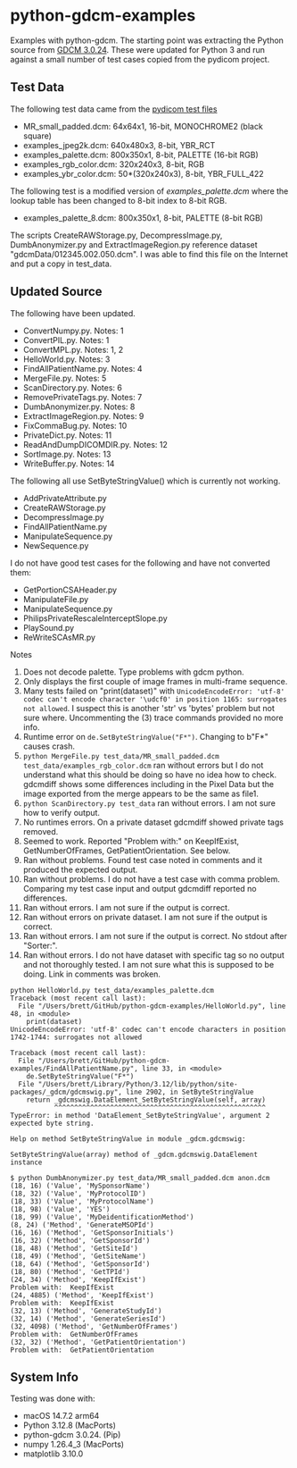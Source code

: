 # python-gdcm-examples

Examples with python-gdcm.  The starting point was extracting the Python source from [GDCM 3.0.24](https://github.com/malaterre/GDCM/tree/v3.0.24/Examples/Python).  These were updated for Python 3 and run against a
small number of test cases copied from the pydicom project.

## Test Data

The following test data came from the [pydicom test files](https://github.com/pydicom/pydicom/tree/main/src/pydicom/data/test_files)

* MR_small_padded.dcm: 64x64x1, 16-bit, MONOCHROME2 (black square)
* examples_jpeg2k.dcm: 640x480x3, 8-bit, YBR_RCT
* examples_palette.dcm: 800x350x1, 8-bit, PALETTE (16-bit RGB)
* examples_rgb_color.dcm: 320x240x3, 8-bit, RGB
* examples_ybr_color.dcm: 50*(320x240x3), 8-bit, YBR_FULL_422

The following test is a modified version of *examples_palette.dcm* where the lookup table
has been changed to 8-bit index to 8-bit RGB.

* examples_palette_8.dcm: 800x350x1, 8-bit, PALETTE (8-bit RGB)

The scripts CreateRAWStorage.py, DecompressImage.py, DumbAnonymizer.py and ExtractImageRegion.py
reference dataset "gdcmData/012345.002.050.dcm".  I was able to find this file on the
Internet and put a copy in test_data.

## Updated Source

The following have been updated.

* ConvertNumpy.py.  Notes: 1
* ConvertPIL.py.  Notes: 1
* ConvertMPL.py.  Notes: 1, 2
* HelloWorld.py.  Notes: 3
* FindAllPatientName.py.  Notes: 4
* MergeFile.py.  Notes: 5
* ScanDirectory.py.  Notes: 6
* RemovePrivateTags.py.  Notes: 7
* DumbAnonymizer.py.  Notes: 8
* ExtractImageRegion.py.  Notes: 9
* FixCommaBug.py.  Notes: 10
* PrivateDict.py.  Notes: 11
* ReadAndDumpDICOMDIR.py.  Notes: 12
* SortImage.py.  Notes: 13
* WriteBuffer.py.  Notes: 14

The following all use SetByteStringValue() which is currently not working.

* AddPrivateAttribute.py
* CreateRAWStorage.py
* DecompressImage.py
* FindAllPatientName.py
* ManipulateSequence.py
* NewSequence.py

I do not have good test cases for the following and have not converted them:

* GetPortionCSAHeader.py
* ManipulateFile.py
* ManipulateSequence.py
* PhilipsPrivateRescaleInterceptSlope.py
* PlaySound.py
* ReWriteSCAsMR.py

Notes

1) Does not decode palette.  Type problems with gdcm python.
2) Only displays the first couple of image frames in multi-frame sequence.
3) Many tests failed on "print(dataset)" with `UnicodeEncodeError: 'utf-8' codec
   can't encode character '\udcf0' in position 1165: surrogates not allowed`.  I
   suspect this is another 'str' vs 'bytes' problem but not sure where.
   Uncommenting the (3) trace commands provided no more info.
4) Runtime error on `de.SetByteStringValue("F*")`. Changing to b"F*" causes
   crash.
5) `python MergeFile.py test_data/MR_small_padded.dcm test_data/examples_rgb_color.dcm`
   ran without errors but I do not understand what this should be doing so have
no idea how to check.  gdcmdiff shows some differences including in the Pixel
Data but the image exported from the merge appears to be the same as file1.
6) `python ScanDirectory.py test_data` ran without errors.  I am not sure how to verify
output.
7) No runtimes errors.  On a private dataset gdcmdiff showed private tags removed.
8) Seemed to work.  Reported "Problem with:" on KeepIfExist, GetNumberOfFrames,
   GetPatientOrientation.  See below.
9) Ran without problems.  Found test case noted in comments and it produced the
expected output.
10) Ran without problems.  I do not have a test case with comma problem.  Comparing
my test case input and output gdcmdiff reported no differences.
11) Ran without errors.  I am not sure if the output is correct.
12) Ran without errors on private dataset.  I am not sure if the output is correct.
13) Ran without errors.  I am not sure if the output is correct.  No stdout after
"Sorter:".
14) Ran without errors.  I do not have dataset with specific tag so no output and not
thoroughly tested.  I am not sure what this is supposed to be doing.  Link in
comments was broken.

``` text
python HelloWorld.py test_data/examples_palette.dcm
Traceback (most recent call last):
  File "/Users/brett/GitHub/python-gdcm-examples/HelloWorld.py", line 48, in <module>
    print(dataset)
UnicodeEncodeError: 'utf-8' codec can't encode characters in position 1742-1744: surrogates not allowed
```

``` text
Traceback (most recent call last):
  File "/Users/brett/GitHub/python-gdcm-examples/FindAllPatientName.py", line 33, in <module>
    de.SetByteStringValue("F*")
  File "/Users/brett/Library/Python/3.12/lib/python/site-packages/_gdcm/gdcmswig.py", line 2902, in SetByteStringValue
    return _gdcmswig.DataElement_SetByteStringValue(self, array)
           ^^^^^^^^^^^^^^^^^^^^^^^^^^^^^^^^^^^^^^^^^^^^^^^^^^^^^
TypeError: in method 'DataElement_SetByteStringValue', argument 2 expected byte string.
```

``` text
Help on method SetByteStringValue in module _gdcm.gdcmswig:

SetByteStringValue(array) method of _gdcm.gdcmswig.DataElement instance
```

``` text
$ python DumbAnonymizer.py test_data/MR_small_padded.dcm anon.dcm
(18, 16) ('Value', 'MySponsorName')
(18, 32) ('Value', 'MyProtocolID')
(18, 33) ('Value', 'MyProtocolName')
(18, 98) ('Value', 'YES')
(18, 99) ('Value', 'MyDeidentificationMethod')
(8, 24) ('Method', 'GenerateMSOPId')
(16, 16) ('Method', 'GetSponsorInitials')
(16, 32) ('Method', 'GetSponsorId')
(18, 48) ('Method', 'GetSiteId')
(18, 49) ('Method', 'GetSiteName')
(18, 64) ('Method', 'GetSponsorId')
(18, 80) ('Method', 'GetTPId')
(24, 34) ('Method', 'KeepIfExist')
Problem with:  KeepIfExist
(24, 4885) ('Method', 'KeepIfExist')
Problem with:  KeepIfExist
(32, 13) ('Method', 'GenerateStudyId')
(32, 14) ('Method', 'GenerateSeriesId')
(32, 4098) ('Method', 'GetNumberOfFrames')
Problem with:  GetNumberOfFrames
(32, 32) ('Method', 'GetPatientOrientation')
Problem with:  GetPatientOrientation
```

## System Info

Testing was done with:

* macOS 14.7.2 arm64
* Python 3.12.8 (MacPorts)
* python-gdcm 3.0.24. (Pip)
* numpy 1.26.4_3 (MacPorts)
* matplotlib 3.10.0
